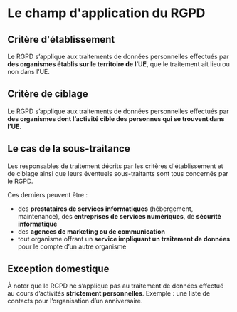 # Le champ d'application du RGPD

## Critère d'établissement

Le RGPD s’applique aux traitements de données personnelles effectués par **des organismes établis sur le territoire de l’UE**, 
que le traitement ait lieu ou non dans l’UE.

## Critère de ciblage

Le RGPD s’applique aux traitements de données personnelles effectués par **des organismes dont l’activité cible des personnes qui se trouvent dans l’UE**.

## Le cas de la sous-traitance

Les responsables de traitement décrits par les critères d'établissement et de ciblage ainsi que leurs éventuels sous-traitants sont tous concernés par le RGPD.

Ces derniers peuvent être :

- des **prestataires de services informatiques** (hébergement, maintenance), des **entreprises de services numériques**, de **sécurité informatique**
- des **agences de marketing ou de communication**
- tout organisme offrant un **service impliquant un traitement de données** pour le compte d’un autre organisme

## Exception domestique

À noter que le RGPD ne s’applique pas au traitement de données effectué au cours d’activités **strictement personnelles**. 
Exemple : une liste de contacts pour l’organisation d’un anniversaire.
